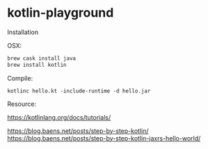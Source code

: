 # kotlin-playground


Installation

OSX:

```bash
brew cask install java
brew install kotlin
```

Compile:
```
kotlinc hello.kt -include-runtime -d hello.jar
```

Resource:

https://kotlinlang.org/docs/tutorials/

https://blog.baens.net/posts/step-by-step-kotlin/
https://blog.baens.net/posts/step-by-step-kotlin-jaxrs-hello-world/
